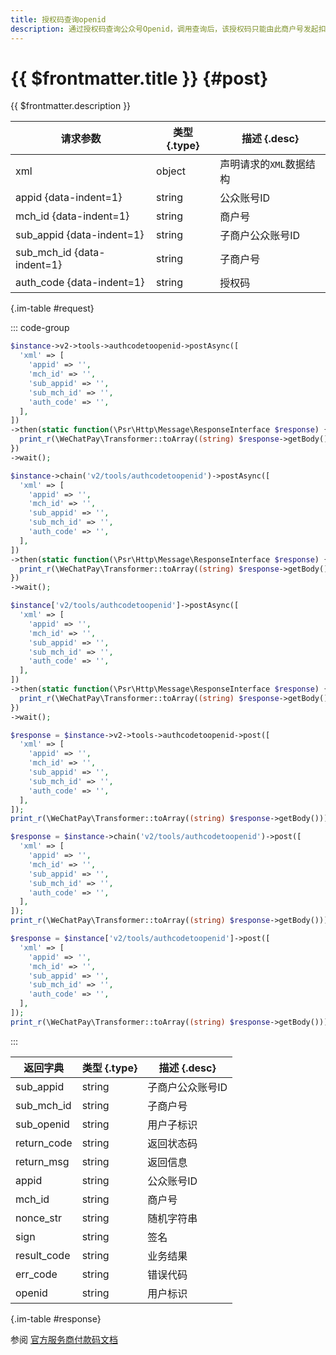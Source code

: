 ```yaml
---
title: 授权码查询openid
description: 通过授权码查询公众号Openid，调用查询后，该授权码只能由此商户号发起扣款，直至授权码更新。
---
```


# {{ $frontmatter.title }} {#post}

{{ $frontmatter.description }}

| 请求参数 | 类型 {.type} | 描述 {.desc}
| --- | --- | ---
| xml | object | 声明请求的`XML`数据结构
| appid {data-indent=1} | string | 公众账号ID
| mch_id {data-indent=1} | string | 商户号
| sub_appid {data-indent=1} | string | 子商户公众账号ID
| sub_mch_id {data-indent=1} | string | 子商户号
| auth_code {data-indent=1} | string | 授权码

{.im-table #request}

::: code-group

```php [异步纯链式]
$instance->v2->tools->authcodetoopenid->postAsync([
  'xml' => [
    'appid' => '',
    'mch_id' => '',
    'sub_appid' => '',
    'sub_mch_id' => '',
    'auth_code' => '',
  ],
])
->then(static function(\Psr\Http\Message\ResponseInterface $response) {
  print_r(\WeChatPay\Transformer::toArray((string) $response->getBody()));
})
->wait();
```

```php [异步声明式]
$instance->chain('v2/tools/authcodetoopenid')->postAsync([
  'xml' => [
    'appid' => '',
    'mch_id' => '',
    'sub_appid' => '',
    'sub_mch_id' => '',
    'auth_code' => '',
  ],
])
->then(static function(\Psr\Http\Message\ResponseInterface $response) {
  print_r(\WeChatPay\Transformer::toArray((string) $response->getBody()));
})
->wait();
```

```php [异步属性式]
$instance['v2/tools/authcodetoopenid']->postAsync([
  'xml' => [
    'appid' => '',
    'mch_id' => '',
    'sub_appid' => '',
    'sub_mch_id' => '',
    'auth_code' => '',
  ],
])
->then(static function(\Psr\Http\Message\ResponseInterface $response) {
  print_r(\WeChatPay\Transformer::toArray((string) $response->getBody()));
})
->wait();
```

```php [同步纯链式]
$response = $instance->v2->tools->authcodetoopenid->post([
  'xml' => [
    'appid' => '',
    'mch_id' => '',
    'sub_appid' => '',
    'sub_mch_id' => '',
    'auth_code' => '',
  ],
]);
print_r(\WeChatPay\Transformer::toArray((string) $response->getBody()));
```

```php [同步声明式]
$response = $instance->chain('v2/tools/authcodetoopenid')->post([
  'xml' => [
    'appid' => '',
    'mch_id' => '',
    'sub_appid' => '',
    'sub_mch_id' => '',
    'auth_code' => '',
  ],
]);
print_r(\WeChatPay\Transformer::toArray((string) $response->getBody()));
```

```php [同步属性式]
$response = $instance['v2/tools/authcodetoopenid']->post([
  'xml' => [
    'appid' => '',
    'mch_id' => '',
    'sub_appid' => '',
    'sub_mch_id' => '',
    'auth_code' => '',
  ],
]);
print_r(\WeChatPay\Transformer::toArray((string) $response->getBody()));
```

:::

| 返回字典 | 类型 {.type} | 描述 {.desc}
| --- | --- | ---
| sub_appid | string | 子商户公众账号ID
| sub_mch_id | string | 子商户号
| sub_openid | string | 用户子标识
| return_code | string | 返回状态码
| return_msg | string | 返回信息
| appid | string | 公众账号ID
| mch_id | string | 商户号
| nonce_str | string | 随机字符串
| sign | string | 签名
| result_code | string | 业务结果
| err_code | string | 错误代码
| openid | string | 用户标识

{.im-table #response}

参阅 [官方服务商付款码文档](https://pay.weixin.qq.com/wiki/doc/api/micropay_sl.php?chapter=9_12&index=8)
